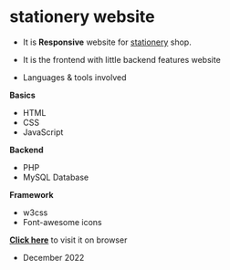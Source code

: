 # stationery website
- It is **Responsive** website for [stationery](https://yohanaandrew-tz.github.io/stationery/) shop.
- It is the frontend with little backend features website

- Languages & tools involved

**Basics**
- HTML
- CSS
- JavaScript

**Backend**
- PHP
- MySQL Database

**Framework**
- w3css
- Font-awesome icons

**[Click here](https://yohanaandrew-tz.github.io/stationery/)** to visit it on browser

- December 2022

